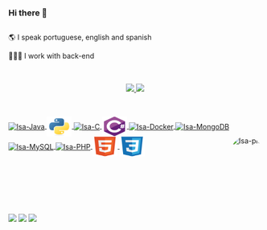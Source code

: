 ### Hi there 👋 
##


🌎 I speak portuguese, english and spanish

👩🏼‍💻 I work with back-end


##

<br>
<div align="center">
  <a href="https://github.com/IsaPannunzio">
  <img height="165em" src="https://github-readme-stats.vercel.app/api?username=IsaPannunzio&show_icons=true&theme=omni&include_all_commits=true&count_private=true"/> 
  <img height="165em" src="https://github-readme-stats.vercel.app/api/top-langs/?username=IsaPannunzio&layout=compact&langs_count=7&theme=omni"/>
</div>
  
##
  
  <div style="display: inline_block"><br> 
   <img align="center" alt="Isa-Java" height="40" width="50" src="https://cdn.jsdelivr.net/gh/devicons/devicon/icons/java/java-original.svg">
   <img align="center" alt="Isa-Python" height="40" width="50" src="https://raw.githubusercontent.com/devicons/devicon/master/icons/python/python-original.svg">
  <img align="center" alt="Isa-C" height="40" width="50" src="https://cdn.jsdelivr.net/gh/devicons/devicon/icons/c/c-original.svg">
  <img align="center" alt="Isa-Csharp" height="40" width="50" src="https://raw.githubusercontent.com/devicons/devicon/master/icons/csharp/csharp-original.svg">
  <img align="center" alt="Isa-Docker" height="40" width="50" src="https://cdn.jsdelivr.net/gh/devicons/devicon/icons/docker/docker-original.svg">
  <img align="center" alt="Isa-MongoDB" height="40" width="50" src="https://cdn.jsdelivr.net/gh/devicons/devicon/icons/mongodb/mongodb-original.svg">
    <img align="center" alt="Isa-MySQL" height="40" width="50" src="https://cdn.jsdelivr.net/gh/devicons/devicon/icons/mysql/mysql-original.svg">
  <img align="center" alt="Isa-PHP" height="40" width="50" src="https://cdn.jsdelivr.net/gh/devicons/devicon/icons/php/php-original.svg">
    <img align="center" alt="Isa-HTML" height="40" width="50" src="https://raw.githubusercontent.com/devicons/devicon/master/icons/html5/html5-original.svg">
  <img align="center" alt="Isa-CSS" height="40" width="50" src="https://raw.githubusercontent.com/devicons/devicon/master/icons/css3/css3-original.svg">
  
  <img align="right" alt="Isa-pic" height="150" style="border-radius:50px;" src="https://media1.giphy.com/media/3oKIPnAiaMCws8nOsE/200.gif">
</div> <br><br><br><br><br>
  
##
  
<div>
  <a href="https://www.linkedin.com/in/isabella-montejano-pannunzio/" target="_blank"><img src="https://img.shields.io/badge/-LinkedIn-FF69B4?style=for-the-badge&logo=linkedin&logoColor=white" target="_blank"></a>  
  <a href = "mailto:isabellamenato1@gmail.com"><img src="https://img.shields.io/badge/-Gmail-FF69B4?style=for-the-badge&logo=gmail&logoColor=white" target="_blank"></a>
  <a href="https://instagram.com/isa_menato" target="_blank"><img src="https://img.shields.io/badge/-Instagram-FF69B4?style=for-the-badge&logo=instagram&logoColor=white" target="_blank"></a>
</div>




